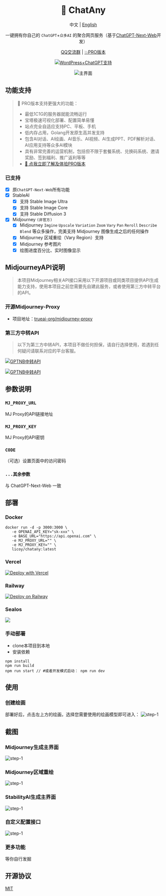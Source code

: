 <div align="center">

<h1 align="center">🌻 ChatAny</h1>

中文 | [English](./README_EN.md)

一键拥有你自己的 `ChatGPT`+`众多AI` 的聚合网页服务（基于[ChatGPT-Next-Web](https://github.com/ChatGPTNextWeb/ChatGPT-Next-Web)开发）

[QQ交流群](https://github.com/Licoy/ChatAny/issues/30) | [💥PRO版本](https://github.com/Licoy/GoAmzAI)

[![WordPress+ChatGPT支持](https://img.shields.io/badge/WordPress-AIGC%20部署-red.svg?logo=wordpress&logoColor=red)](https://github.com/Licoy/wordpress-theme-puock)

![主界面](./docs/images/cover.png)

</div>

## 功能支持
> 🍭 PRO版本支持更强大的功能：
> - 最低1C1G的服务器就能流畅运行
> - 宝塔极速可视化部署、配置简单易懂
> - 站点完全自适应支持PC、平板、手机
> - 低内存占用，Golang开发原生高并发支持
> - 包含AI对话、AI绘画、AI音乐、AI视频、AI生成PPT、PDF解析对话、AI应用支持等众多AI模块
> - 具有非常完善的运营机制，包括但不限于套餐系统、兑换码系统、邀请奖励、签到福利、推广返利等等
> - [🫱 点我立即了解及体验PRO版本](https://github.com/Licoy/GoAmzAI)

### 已支持
- [x] 原`ChatGPT-Next-Web`所有功能
- [x] StableAI
  - [x] 支持 Stable Image Ultra
  - [x] 支持 Stable Image Core
  - [x] 支持 Stable Diffusion 3
- [x] Midjourney `(非官方)`
  - [x] Midjourney `Imgine` `Upscale`  `Variation`  `Zoom`  `Vary`  `Pan`  `Reroll`  `Describe`  `Blend` 等众多操作，完美支持 Midjourney 图像生成之后的任何操作
  - [x] Midjourney 区域重绘（Vary Region）支持
  - [x] Midjourney 参考图片
  - [x] 绘图进度百分比、实时图像显示

## MidjourneyAPI说明
> 本项目Midjourney相关API接口采用以下开源项目或同类项目提供API生成能力支持，使用本项目之前您需要先自建此服务，或者使用第三方中转平台的API。

### 开源Midjourney-Proxy
- 项目地址：[trueai-org/midjourney-proxy](https://github.com/trueai-org/midjourney-proxy)

### 第三方中转API
> 以下为第三方中转API，本项目不做任何担保，请自行选择使用，若遇到任何疑问请联系对应的平台客服。

[![GPTNB中转API](https://img.shields.io/badge/GPTNB%20优质的第三方官转API-2E8B57.svg?logo=openai&logoColor=green&style=for-the-badge)](https://goapi.gptnb.ai)

[![GPTNB中转API](https://img.shields.io/badge/VMAN%20优选的第三方高速API-50616D.svg?logo=openai&logoColor=green&style=for-the-badge)](https://api.mjdjourney.cn)

## 参数说明
### `MJ_PROXY_URL`
MJ Proxy的API链接地址
### `MJ_PROXY_KEY`
MJ Proxy的API密钥
### `CODE`
（可选）设置页面中的访问密码
### `...其余参数`
与 ChatGPT-Next-Web 一致

## 部署
### Docker
```shell
docker run -d -p 3000:3000 \
   -e OPENAI_API_KEY="sk-xxx" \
   -e BASE_URL="https://api.openai.com" \
   -e MJ_PROXY_URL="" \
   -e MJ_PROXY_KEY="" \
   licoy/chatany:latest
```
### Vercel
[![Deploy with Vercel](https://vercel.com/button)](https://vercel.com/new/clone?repository-url=https%3A%2F%2Fgithub.com%2FLicoy%2FChatAny&env=OPENAI_API_KEY&env=MJ_PROXY_URL&env=MJ_PROXY_KEY&env=CODE&project-name=chat-any&repository-name=ChatAny)
### Railway
[![Deploy on Railway](https://railway.app/button.svg)](https://railway.app/template/1g6vDL?referralCode=vvEj-K)
### Sealos
[![](https://raw.githubusercontent.com/labring-actions/templates/main/Deploy-on-Sealos.svg)](https://cloud.sealos.io/?openapp=system-template%3FtemplateName%3Dchatany)
### 手动部署
- clone本项目到本地
- 安装依赖
```shell
npm install
npm run build
npm run start // #或者开发模式启动： npm run dev
```
## 使用
### 创建绘画
部署好后，点击左上方的绘画，选择您需要使用的绘画模型即可进入：
![step-1](./docs/images/step-1.png)
## 截图
### Midjourney生成主界面
![step-1](./docs/images/step-2.png)
### Midjourney区域重绘
![step-1](./docs/images/step-5.png)
### StabilityAI生成主界面
![step-1](./docs/images/step-3.png)
### 自定义配置接口
![step-1](./docs/images/step-4.png)
### 更多功能
等你自行发掘

## 开源协议
[MIT](./LICENSE)
